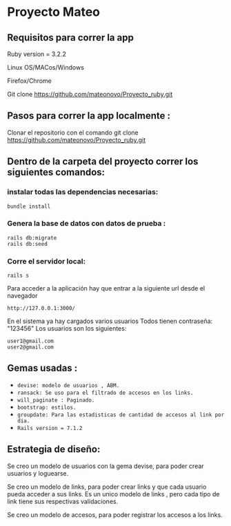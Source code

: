 # Proyecto Mateo

## Requisitos para correr la app

Ruby version = 3.2.2

Linux OS/MACos/Windows

Firefox/Chrome

Git clone https://github.com/mateonovo/Proyecto_ruby.git

## Pasos para correr la app localmente :

Clonar el repositorio con el comando git clone https://github.com/mateonovo/Proyecto_ruby.git


## Dentro de la carpeta del proyecto correr los siguientes comandos:

### instalar todas las dependencias necesarias: 
    bundle install

### Genera la base de datos con datos de prueba :
    rails db:migrate
    rails db:seed

### Corre el servidor local:
    rails s 
 
Para acceder a la aplicación hay que entrar a la siguiente url desde el navegador

    http://127.0.0.1:3000/

En el sistema ya hay cargados varios usuarios Todos tienen contraseña: "123456" Los usuarios son los siguientes:

    user1@gmail.com
    user2@gmail.com

## Gemas usadas : 
- `devise: modelo de usuarios , ABM.`
- `ransack: Se uso para el filtrado de accesos en los links.`
- `will_paginate : Paginado.` 
- `bootstrap: estilos.`
- `groupdate: Para las estadisticas de cantidad de accesos al link por dia. `
- `Rails version = 7.1.2`


## Estrategia de diseño:

Se creo un modelo de usuarios con la gema devise, para poder crear usuarios y loguearse.

Se creo un modelo de links, para poder crear links y que cada usuario pueda acceder a sus links.
Es un unico modelo de links , pero cada tipo de link tiene sus respectivas validaciones.

Se creo un modelo de accesos, para poder registrar los accesos a los links.


